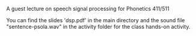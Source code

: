 A guest lecture on speech signal processing for Phonetics 411/511

You can find the slides 'dsp.pdf' in the main directory and the sound file "sentence-psola.wav" in the activity folder for the class hands-on activity.
